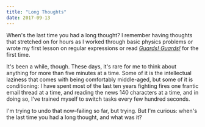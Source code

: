 ```yaml
---
title: "Long Thoughts"
date: 2017-09-13
---
```


When's the last time you had a long thought?
I remember having thoughts that stretched on for hours
as I worked through basic physics problems
or wrote my first lesson on regular expressions
or read *[Guards! Guards!](https://www.amazon.com/Guards-Playtext-Discworld-Pratchett-1997-05-01/dp/B01K0UFJA0/r)*
for the first time.

It's been a while, though.
These days,
it's rare for me to think about anything for more than five minutes at a time.
Some of it is the intellectual laziness that comes with being comfortably middle-aged,
but some of it is conditioning:
I have spent most of the last ten years fighting fires one frantic email thread at a time,
and reading the news 140 characters at a time,
and in doing so,
I've trained myself to switch tasks every few hundred seconds.

I'm trying to undo that now–failing so far, but trying.
But I'm curious:
when's the last time you had a long thought,
and what was it?
